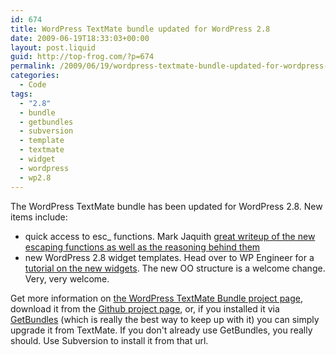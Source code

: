 ```yaml
---
id: 674
title: WordPress TextMate bundle updated for WordPress 2.8
date: 2009-06-19T18:33:03+00:00
layout: post.liquid
guid: http://top-frog.com/?p=674
permalink: /2009/06/19/wordpress-textmate-bundle-updated-for-wordpress-28/
categories:
  - Code
tags:
  - "2.8"
  - bundle
  - getbundles
  - subversion
  - template
  - textmate
  - widget
  - wordpress
  - wp2.8
---
```

The WordPress TextMate bundle has been updated for WordPress 2.8. New items include:

  * quick access to esc_ functions. Mark Jaquith [great writeup of the new escaping functions as well as the reasoning behind them](http://markjaquith.wordpress.com/2009/06/12/escaping-api-updates-for-wordpress-2-8/)
  * new WordPress 2.8 widget templates. Head over to WP Engineer for a [tutorial on the new widgets](http://wpengineer.com/wordpress-built-a-widget/). The new OO structure is a welcome change. Very, very welcome.

Get more information on [the WordPress TextMate Bundle project page](/projects/wordpress-textmate-bundle/), download it from the [Github project page](http://github.com/Gipetto/wordpress.tmbundle/tree/master), or, if you installed it via [GetBundles](http://svn.textmate.org/trunk/Review/Bundles/GetBundles.tmbundle/) (which is really the best way to keep up with it) you can simply upgrade it from TextMate. If you don't already use GetBundles, you really should. Use Subversion to install it from that url.
